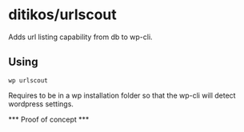 ditikos/urlscout
================

Adds url listing capability from db to wp-cli.

## Using

~~~
wp urlscout
~~~

Requires to be in a wp installation folder so that the wp-cli will detect wordpress settings.

*** Proof of concept ***
